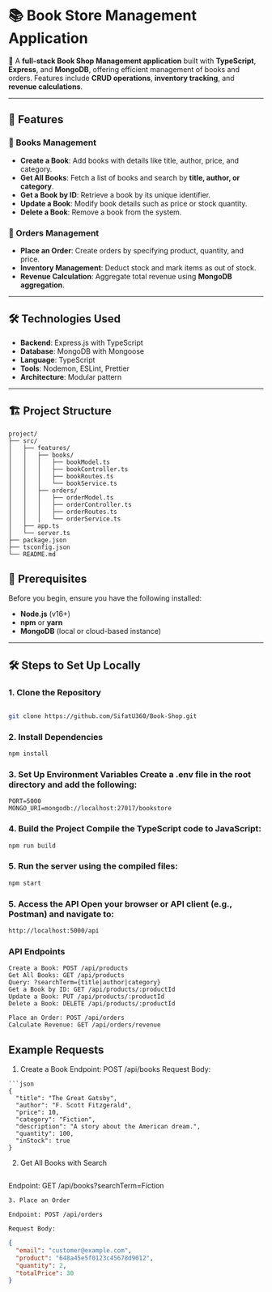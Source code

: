 # 📚 **Book Store Management Application**

🚀 A **full-stack Book Shop Management application** built with **TypeScript**, **Express**, and **MongoDB**, offering efficient management of books and orders. Features include **CRUD operations**, **inventory tracking**, and **revenue calculations**.

---

## 📝 **Features**

### 📖 Books Management
- **Create a Book**: Add books with details like title, author, price, and category.
- **Get All Books**: Fetch a list of books and search by **title, author, or category**.
- **Get a Book by ID**: Retrieve a book by its unique identifier.
- **Update a Book**: Modify book details such as price or stock quantity.
- **Delete a Book**: Remove a book from the system.

### 🛒 Orders Management
- **Place an Order**: Create orders by specifying product, quantity, and price.
- **Inventory Management**: Deduct stock and mark items as out of stock.
- **Revenue Calculation**: Aggregate total revenue using **MongoDB aggregation**.

---

## 🛠️ **Technologies Used**
- **Backend**: Express.js with TypeScript
- **Database**: MongoDB with Mongoose
- **Language**: TypeScript
- **Tools**: Nodemon, ESLint, Prettier
- **Architecture**: Modular pattern

---

## 🏗️ **Project Structure**
```plaintext
project/
├── src/
│   ├── features/
│   │   ├── books/
│   │   │   ├── bookModel.ts
│   │   │   ├── bookController.ts
│   │   │   ├── bookRoutes.ts
│   │   │   └── bookService.ts
│   │   ├── orders/
│   │   │   ├── orderModel.ts
│   │   │   ├── orderController.ts
│   │   │   ├── orderRoutes.ts
│   │   │   └── orderService.ts
│   ├── app.ts
│   └── server.ts
├── package.json
├── tsconfig.json
└── README.md
```


## 🚀 **Prerequisites**

Before you begin, ensure you have the following installed:

- **Node.js** (v16+)
- **npm** or **yarn**
- **MongoDB** (local or cloud-based instance)

---

## 🛠️ **Steps to Set Up Locally**

### 1. Clone the Repository
```bash

git clone https://github.com/SifatU360/Book-Shop.git

```
### 2. Install Dependencies
```bash
npm install

```
### 3. Set Up Environment Variables Create a .env file in the root directory and add the following:

```env
PORT=5000
MONGO_URI=mongodb://localhost:27017/bookstore
```
### 4. Build the Project Compile the TypeScript code to JavaScript:

```bash
npm run build

```
### 5. Run the server using the compiled files:

```bash
npm start

```
### 5. Access the API Open your browser or API client (e.g., Postman) and navigate to:

```bash
http://localhost:5000/api

```
### API Endpoints

```Books
Create a Book: POST /api/products
Get All Books: GET /api/products
Query: ?searchTerm={title|author|category}
Get a Book by ID: GET /api/products/:productId
Update a Book: PUT /api/products/:productId
Delete a Book: DELETE /api/products/:productId
```
```Orders
Place an Order: POST /api/orders
Calculate Revenue: GET /api/orders/revenue

```
## Example Requests

1. Create a Book
Endpoint: POST /api/books
Request Body:
```
```json
{
  "title": "The Great Gatsby",
  "author": "F. Scott Fitzgerald",
  "price": 10,
  "category": "Fiction",
  "description": "A story about the American dream.",
  "quantity": 100,
  "inStock": true
}
```
2. Get All Books with Search

```
```
Endpoint: GET /api/books?searchTerm=Fiction

```
3. Place an Order

Endpoint: POST /api/orders

Request Body:
```
```json
{
  "email": "customer@example.com",
  "product": "648a45e5f0123c45678d9012",
  "quantity": 2,
  "totalPrice": 30
}

